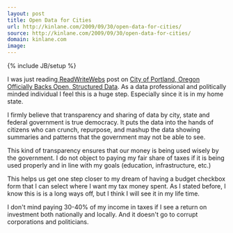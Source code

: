 ```yaml
---
layout: post
title: Open Data for Cities
url: http://kinlane.com/2009/09/30/open-data-for-cities/
source: http://kinlane.com/2009/09/30/open-data-for-cities/
domain: kinlane.com
image: 
---
```

{% include JB/setup %}<p>I was just reading<a href="http://www.readwriteweb.com"> ReadWriteWebs</a> post on <a href="http://www.readwriteweb.com/cgi-bin/mt/mt-tb.cgi/13034">City of Portland, Oregon Officially Backs Open, Structured Data</a>. As a data professional and politically minded individual I feel this is a huge step. Especially since it is in my home state.<p></p>
I firmly believe that transparency and sharing of data by city, state and federal government is true democracy. It puts the data into the hands of citizens who can crunch, repurpose, and mashup the data showing summaries and patterns that the government may not be able to see.<p></p>
This kind of transparency ensures that our money is being used wisely by the government. I do not object to paying my fair share of taxes if it is being used properly and in line with my goals (education, infrastructure, etc.)<p></p>
This helps us get one step closer to my dream of having a budget checkbox form that I can select where I want my tax money spent. As I stated before, I know this is is a long ways off, but I think I will see it in my life time.<p></p>
I don't mind paying 30-40% of my income in taxes if I see a return on investment both nationally and locally. And it doesn't go to corrupt corporations and politicians.</p>
